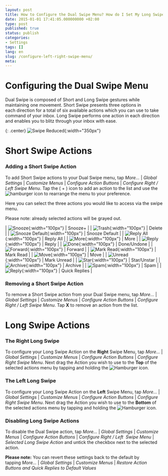 ```yaml
---
layout: post
title: How to Configure the Dual Swipe Menu? How do I Set My Long Swipe Action?
date: 2015-01-01 17:41:05.000000000 +02:00
type: post
published: true
status: publish
categories:
- Settings
tags: []
lang: en
slug: /configure-left-right-swipe-menu/
meta:
---
```


# Configuring the Dual Swipe Menu

Dual Swipe is composed of Short and Long Swipe gestures while maintaining one movement. Short Swipe presents three options in each direction for a total of six available actions which you can use to take command of your inbox. Long Swipe performs one action in each direction and enables you to blitz through your inbox with ease.

{: .center}
![Swipe Reduced](/assets/BlueMail_Swipe_reduced.gif){:width="350px"}

# Short Swipe Actions

### Adding a Short Swipe Action

To add Short Swipe actions to your Dual Swipe menu, tap *More...* \| *Global Settings* \| *Customize Menus* \| *Configure Action Buttons* \| *Configure Right / Left Swipe Menu*. Tap the ( + ) icon to add an action to the list and use the ![hamburger](/assets/Hamburger-Menu-Blue.jpg) icon to rearrange the menu to your preference.

Here you can select the three actions you would like to access via the swipe menu.

Please note: already selected actions will be grayed out.

| ![Snooze](/assets/ic_action_later--150x150.png){:width="100px"} | Snooze+ |
| ![Trash](/assets/folder_trash.png){:width="100px"} | Delete |
| ![Snooze Default](/assets/ic_action_later_default.png){:width="100px"} | Snooze Default |
| ![Reply All](/assets/ic_action_reply_all.png){:width="100px"} | Reply All |
| ![More](/assets/more_option_add_account.png){:width="100px"} | More |
| ![Reply](/assets/ic_action_wear_reply.png){:width="100px"} | Reply |
| ![Done](/assets/ic_action_done.png){:width="100px"} | Done/Undone |
| ![Forward](/assets/ic_action_forward.png){:width="100px"} | Forward |
| ![Mark Read](/assets/ic_action_wear_mark_as_read.png){:width="100px"} | Mark Read |
| ![Move](/assets/ic_action_move.png){:width="100px"} | Move |
| ![Unread](/assets/menu_item_unread.png){:width="100px"} | Mark Unread |
| ![Star](/assets/menu_item_star.png){:width="100px"} | Star/Unstar |
| ![Archive](/assets/ic_action_wear_archive.png){:width="100px"} | Archive |
| ![Spam](/assets/ic_action_spam.png){:width="100px"} | Spam |
| ![Reply](/assets/settings_swipe_quick_reply1.png){:width="100px"} | Quick Replies |

### Removing a Short Swipe Action
To remove a Short Swipe action from your Dual Swipe menu, tap *More...* \| *Global Settings* \| *Customize Menus* \| *Configure Action Buttons* \| *Configure Right / Left Swipe Menu*. Tap **X** to remove an action from the list.

# Long Swipe Actions

### The Right Long Swipe

To configure your Long Swipe Action on the **Right** Swipe Menu, tap *More...* \| *Global Settings* \| *Customize Menus* \| *Configure Action Buttons* \| *Configure Right Swipe Menu*. Next drag the Action you wish to use to the **Top** of the selected actions menu by tapping and holding the ![Hamburger](/assets/Hamburger-Menu-Blue.jpg) icon.

### The Left Long Swipe

To configure your Long Swipe Action on the **Left** Swipe Menu, tap *More...* \| *Global Settings* \| *Customize Menus* \| *Configure Action Buttons* \| *Configure Right Swipe Menu*. Next drag the Action you wish to use to the **Bottom** of the selected actions menu by tapping and holding the ![Hamburger](/assets/Hamburger-Menu-Blue.jpg) icon.

### Disabling Long Swipe Actions

To disable the Dual Swipe action, tap *More...* \| *Global Settings* \| *Customize Menus* \| *Configure Action Buttons* \| *Configure Right / Left  Swipe Menu* \| *Selected Long Swipe Action* and untick the checkbox next to the selected action.

**Please note:** You can revert these settings back to the default by tapping *More...* \| *Global Settings* \| *Customize Menus* \| *Restore Action Buttons and Quick Replies to Default Values*